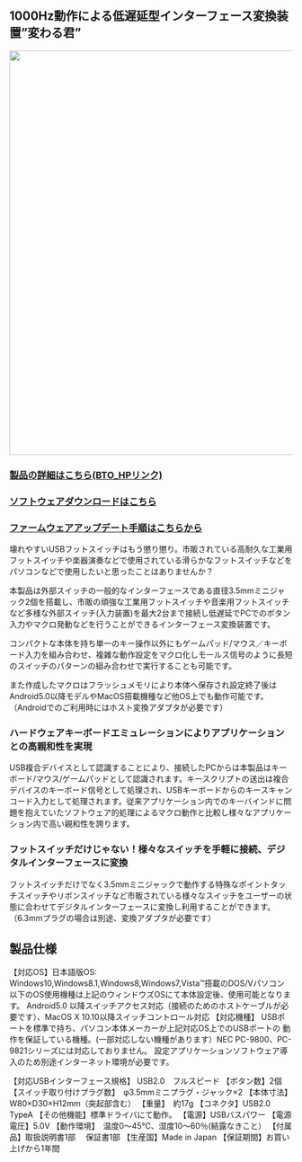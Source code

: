 ## 1000Hz動作による低遅延型インターフェース変換装置”変わる君”
<img src="https://bit-trade-one.co.jp/wp/wp-content/uploads/2016/06/7a18cbce9b2ac8c8b39d1a1fb9987708.png" width="720px">  
  
### [製品の詳細はこちら(BTO_HPリンク)](https://bit-trade-one.co.jp/product/bitferrous/btic2/)  
### [ソフトウェアダウンロードはこちら](https://github.com/bit-trade-one/BTIC2-KawaruKun/raw/master/App/KawaruKun_Ver131.zip) 
### [ファームウェアアップデート手順はこちらから](https://github.com/bit-trade-one/BTIC2-KawaruKun/tree/master/FirmWare)

壊れやすいUSBフットスイッチはもう懲り懲り。市販されている高耐久な工業用フットスイッチや楽器演奏などで使用されている滑らかなフットスイッチなどをパソコンなどで使用したいと思ったことはありませんか？

本製品は外部スイッチの一般的なインターフェースである直径3.5mmミニジャック2個を搭載し、市販の頑強な工業用フットスイッチや音楽用フットスイッチなど多様な外部スイッチ(入力装置)を最大2台まで接続し低遅延でPCでのボタン入力やマクロ発動などを行うことができるインターフェース変換装置です。
 

コンパクトな本体を持ち単一のキー操作以外にもゲームパッド/マウス／キーボード入力を組み合わせ、複雑な動作設定をマクロ化しモールス信号のように長短のスイッチのパターンの組み合わせで実行することも可能です。

また作成したマクロはフラッシュメモリにより本体へ保存され設定終了後はAndroid5.0以降モデルやMacOS搭載機種など他OS上でも動作可能です。（Androidでのご利用時にはホスト変換アダプタが必要です）


### ハードウェアキーボードエミュレーションによりアプリケーションとの高親和性を実現
USB複合デバイスとして認識することにより、接続したPCからは本製品はキーボード/マウス/ゲームパッドとして認識されます。キースクリプトの送出は複合デバイスのキーボード信号として処理され、USBキーボードからのキースキャンコード入力として処理されます。従来アプリケーション内でのキーバインドに問題を抱えていたソフトウェア的処理によるマクロ動作と比較し様々なアプリケーション内で高い親和性を誇ります。


### フットスイッチだけじゃない！様々なスイッチを手軽に接続、デジタルインターフェースに変換
フットスイッチだけでなく3.5mmミニジャックで動作する特殊なポイントタッチスイッチやリボンスイッチなど市販されている様々なスイッチをユーザーの状態に合わせてデジタルインターフェースに変換し利用することができます。（6.3mmプラグの場合は別途、変換アダプタが必要です）





## 製品仕様
【対応OS】日本語版OS: Windows10,Windows8.1,Windows8,Windows7,Vista™搭載のDOS/Vパソコン
以下のOS使用機種は上記のウィンドウズOSにて本体設定後、使用可能となります。
Android5.0 以降スイッチアクセス対応（接続のためのホストケーブルが必要です）、MacOS X 10.10以降スイッチコントロール対応
【対応機種】 USBポートを標準で持ち、パソコン本体メーカーが上記対応OS上でのUSBポートの 動作を保証している機種。(一部対応しない機種があります）NEC PC-9800、PC-9821シリーズには対応しておりません。
設定アプリケーションソフトウェア導入のため別途インターネット環境が必要です。

【対応USBインターフェース規格】 USB2.0　フルスピード
【ボタン数】2個
【スイッチ取り付けプラグ数】　φ3.5mmミニプラグ・ジャック×2
【本体寸法】 W80×D30×H12mm（突起部含む）
【重量】　約17g
【コネクタ】USB2.0 TypeA
【その他機能】標準ドライバにて動作。
【電源】USBバスパワー
【電源電圧】5.0V
【動作環境】　温度0～45℃、湿度10～60％(結露なきこと）
【付属品】取扱説明書1部 　保証書1部
【生産国】Made in Japan
【保証期間】お買い上げから1年間
